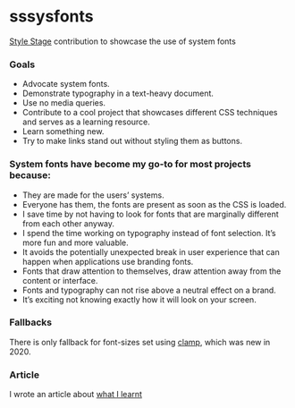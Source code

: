 # sssysfonts

[Style Stage](https://github.com/5t3ph/stylestage) contribution to showcase the use of system fonts

### Goals

- Advocate system fonts.
- Demonstrate typography in a text-heavy document.
- Use no media queries.
- Contribute to a cool project that showcases different CSS techniques and serves as a learning resource.
- Learn something new.
- Try to make links stand out without styling them as buttons.

### System fonts have become my go-to for most projects because:

- They are made for the users’ systems.
- Everyone has them, the fonts are present as soon as the CSS is loaded.
- I save time by not having to look for fonts that are marginally different from each other anyway.
- I spend the time working on typography instead of font selection. It’s more fun and more valuable.
- It avoids the potentially unexpected break in user experience that can happen when applications use branding fonts.
- Fonts that draw attention to themselves, draw attention away from the content or interface.
- Fonts and typography can not rise above a neutral effect on a brand.
- It’s exciting not knowing exactly how it will look on your screen.

### Fallbacks

There is only fallback for font-sizes set using [clamp](https://developer.mozilla.org/en-US/docs/Web/CSS/clamp), which was new in 2020.

### Article

I wrote an article about [what I learnt](https://8yd.no/article/contributing-to-style-stage)
